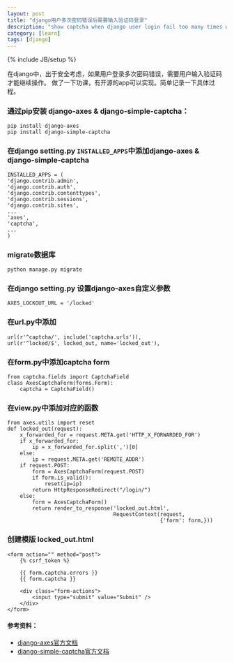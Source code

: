 ```yaml
---
layout: post
title: "django用户多次密码错误后需要输入验证码登录"
description: "show captcha when django user login fail too many times with django-axes & django-simple-captcha"
category: [learn]
tags: [django]
---
```

{% include JB/setup %}

在django中，出于安全考虑，如果用户登录多次密码错误，需要用户输入验证码才能继续操作。
做了一下功课，有开源的app可以实现。简单记录一下具体过程。

### 通过pip安装 django-axes & django-simple-captcha： ###
    pip install django-axes
    pip install django-simple-captcha

### 在django setting.py `INSTALLED_APPS`中添加django-axes & django-simple-captcha ###
	INSTALLED_APPS = (
	'django.contrib.admin',
	'django.contrib.auth',
	'django.contrib.contenttypes',
	'django.contrib.sessions',
	'django.contrib.sites',
	...
	'axes',
	'captcha',
	...
	)
### migrate数据库 ###
    python manage.py migrate

### 在django setting.py 设置django-axes自定义参数 ###
	AXES_LOCKOUT_URL = '/locked'

### 在url.py中添加  ###
    url(r'^captcha/', include('captcha.urls')),
	url(r'^locked/$', locked_out, name='locked_out'),

### 在form.py中添加captcha form ###
	from captcha.fields import CaptchaField
    class AxesCaptchaForm(forms.Form):
    	captcha = CaptchaField()

### 在view.py中添加对应的函数 ###
    from axes.utils import reset
	def locked_out(request):
	    x_forwarded_for = request.META.get('HTTP_X_FORWARDED_FOR')
	    if x_forwarded_for:
	        ip = x_forwarded_for.split(',')[0]
	    else:
	        ip = request.META.get('REMOTE_ADDR')
	    if request.POST:
	        form = AxesCaptchaForm(request.POST)
	        if form.is_valid():
	            reset(ip=ip)
	        return HttpResponseRedirect("/login/")
	    else:
	        form = AxesCaptchaForm()
	        return render_to_response('locked_out.html',
	                                  RequestContext(request,
	                                                 {'form': form,}))

### 创建模版 locked_out.html ###
    <form action="" method="post">
	    {% csrf_token %}
	
	    {{ form.captcha.errors }}
	    {{ form.captcha }}
	
	    <div class="form-actions">
	        <input type="submit" value="Submit" />
	    </div>
	</form>

#### 参考资料：  ####
- [django-axes官方文档](https://django-axes.readthedocs.io/en/latest/captcha.html)
- [django-simple-captcha官方文档](http://django-simple-captcha.readthedocs.io/en/latest/usage.html)

